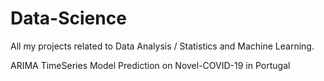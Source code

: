 # Data-Science
All my projects related to Data Analysis / Statistics and Machine Learning.

ARIMA TimeSeries Model Prediction on Novel-COVID-19 in Portugal

